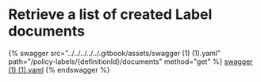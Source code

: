 # Retrieve a list of created Label documents

{% swagger src="../../../../../.gitbook/assets/swagger (1) (1).yaml" path="/policy-labels/{definitionId}/documents" method="get" %}
[swagger (1) (1).yaml](<../../../../../.gitbook/assets/swagger (1) (1).yaml>)
{% endswagger %}
